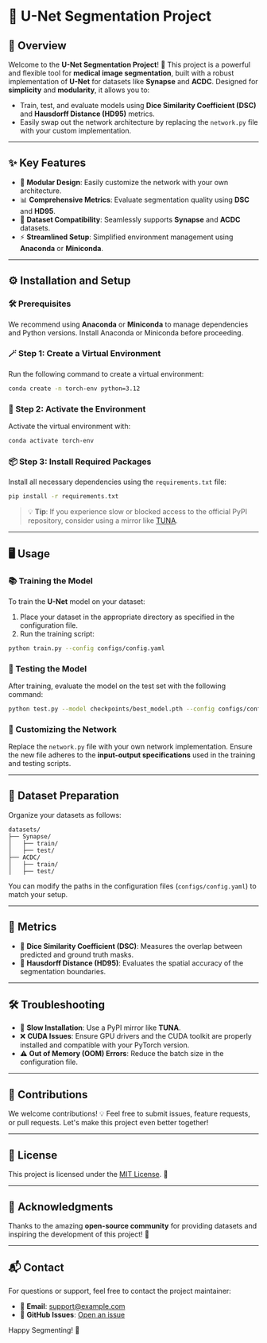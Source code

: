 # 🌟 U-Net Segmentation Project

## 📝 Overview
Welcome to the **U-Net Segmentation Project**! 🚀 This project is a powerful and flexible tool for **medical image segmentation**, built with a robust implementation of **U-Net** for datasets like **Synapse** and **ACDC**. Designed for **simplicity** and **modularity**, it allows you to:
- Train, test, and evaluate models using **Dice Similarity Coefficient (DSC)** and **Hausdorff Distance (HD95)** metrics.
- Easily swap out the network architecture by replacing the `network.py` file with your custom implementation.

---

## ✨ Key Features
- 🔧 **Modular Design**: Easily customize the network with your own architecture.
- 📊 **Comprehensive Metrics**: Evaluate segmentation quality using **DSC** and **HD95**.
- 📂 **Dataset Compatibility**: Seamlessly supports **Synapse** and **ACDC** datasets.
- ⚡ **Streamlined Setup**: Simplified environment management using **Anaconda** or **Miniconda**.

---

## ⚙️ Installation and Setup

### 🛠 Prerequisites
We recommend using **Anaconda** or **Miniconda** to manage dependencies and Python versions. Install Anaconda or Miniconda before proceeding.

### 🪄 Step 1: Create a Virtual Environment
Run the following command to create a virtual environment:

```bash
conda create -n torch-env python=3.12
```

### 🚀 Step 2: Activate the Environment
Activate the virtual environment with:

```bash
conda activate torch-env
```

### 📦 Step 3: Install Required Packages
Install all necessary dependencies using the `requirements.txt` file:

```bash
pip install -r requirements.txt
```

> 💡 **Tip**: If you experience slow or blocked access to the official PyPI repository, consider using a mirror like [TUNA](https://mirrors.tuna.tsinghua.edu.cn/help/pypi/).

---

## 🖥️ Usage

### 📚 Training the Model
To train the **U-Net** model on your dataset:
1. Place your dataset in the appropriate directory as specified in the configuration file.
2. Run the training script:

```bash
python train.py --config configs/config.yaml
```

### 🧪 Testing the Model
After training, evaluate the model on the test set with the following command:

```bash
python test.py --model checkpoints/best_model.pth --config configs/config.yaml
```

### 🔨 Customizing the Network
Replace the `network.py` file with your own network implementation. Ensure the new file adheres to the **input-output specifications** used in the training and testing scripts.

---

## 📂 Dataset Preparation
Organize your datasets as follows:
```
datasets/
├── Synapse/
│   ├── train/
│   ├── test/
├── ACDC/
│   ├── train/
│   ├── test/
```
You can modify the paths in the configuration files (`configs/config.yaml`) to match your setup.

---

## 📏 Metrics
- 🧮 **Dice Similarity Coefficient (DSC)**: Measures the overlap between predicted and ground truth masks.
- 📐 **Hausdorff Distance (HD95)**: Evaluates the spatial accuracy of the segmentation boundaries.

---

## 🛠 Troubleshooting
- 🐢 **Slow Installation**: Use a PyPI mirror like **TUNA**.
- ❌ **CUDA Issues**: Ensure GPU drivers and the CUDA toolkit are properly installed and compatible with your PyTorch version.
- ⚠️ **Out of Memory (OOM) Errors**: Reduce the batch size in the configuration file.

---

## 🤝 Contributions
We welcome contributions! 💡 Feel free to submit issues, feature requests, or pull requests. Let's make this project even better together!

---

## 📜 License
This project is licensed under the [MIT License](LICENSE). 📄

---

## 🌟 Acknowledgments
Thanks to the amazing **open-source community** for providing datasets and inspiring the development of this project! 🙌

---

## 📬 Contact
For questions or support, feel free to contact the project maintainer:
- 📧 **Email**: support@example.com
- 🐛 **GitHub Issues**: [Open an issue](https://github.com/your-repo/issues) 

Happy Segmenting! 🎉